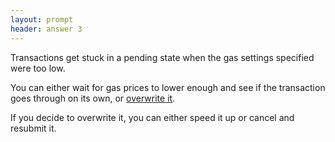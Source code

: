 ```yaml
---
layout: prompt
header: answer 3
---
```


Transactions get stuck in a pending state when the gas settings specified were too low.

You can either wait for gas prices to lower enough and see if the transaction goes through on its own, or [overwrite it](https://docs.rocketpool.net/guides/node/cli-intro.html#canceling-overwriting-a-stuck-transaction).

If you decide to overwrite it, you can either speed it up or cancel and resubmit it.
